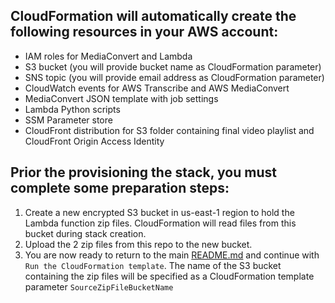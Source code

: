 ## CloudFormation will automatically create the following resources in your AWS account:
* IAM roles for MediaConvert and Lambda
* S3 bucket (you will provide bucket name as CloudFormation parameter)
* SNS topic (you will provide email address as CloudFormation parameter)
* CloudWatch events for AWS Transcribe and AWS MediaConvert
* MediaConvert JSON template with job settings
* Lambda Python scripts
* SSM Parameter store
* CloudFront distribution for S3 folder containing final video playlist and CloudFront Origin Access Identity

## Prior the provisioning the stack, you must complete some preparation steps:

1. Create a new encrypted S3 bucket in us-east-1 region to hold the Lambda function zip files.  CloudFormation will read files from this bucket during stack creation.
1. Upload the 2 zip files from this repo to the new bucket.
1. You are now ready to return to the main [README.md](../README.md) and continue with `Run the CloudFormation template`.  The name of the S3 bucket containing the zip files will be specified as a CloudFormation template parameter `SourceZipFileBucketName`
